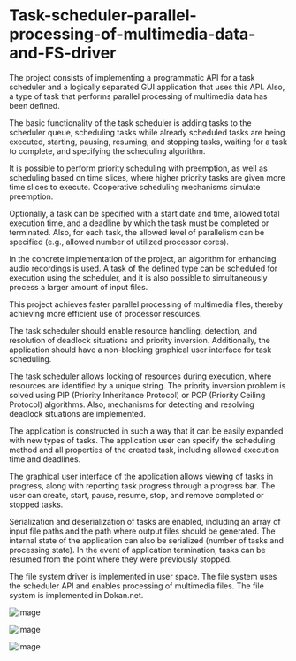 # Task-scheduler-parallel-processing-of-multimedia-data-and-FS-driver
The project consists of implementing a programmatic API for a task scheduler and a logically separated GUI application that uses this API. Also, a type of task that performs parallel processing of multimedia data has been defined.

The basic functionality of the task scheduler is adding tasks to the scheduler queue, scheduling tasks while already scheduled tasks are being executed, starting, pausing, resuming, and stopping tasks, waiting for a task to complete, and specifying the scheduling algorithm.

It is possible to perform priority scheduling with preemption, as well as scheduling based on time slices, where higher priority tasks are given more time slices to execute. Cooperative scheduling mechanisms simulate preemption.

Optionally, a task can be specified with a start date and time, allowed total execution time, and a deadline by which the task must be completed or terminated. Also, for each task, the allowed level of parallelism can be specified (e.g., allowed number of utilized processor cores).

In the concrete implementation of the project, an algorithm for enhancing audio recordings is used. A task of the defined type can be scheduled for execution using the scheduler, and it is also possible to simultaneously process a larger amount of input files.

This project achieves faster parallel processing of multimedia files, thereby achieving more efficient use of processor resources.

The task scheduler should enable resource handling, detection, and resolution of deadlock situations and priority inversion. Additionally, the application should have a non-blocking graphical user interface for task scheduling.

The task scheduler allows locking of resources during execution, where resources are identified by a unique string. The priority inversion problem is solved using PIP (Priority Inheritance Protocol) or PCP (Priority Ceiling Protocol) algorithms. Also, mechanisms for detecting and resolving deadlock situations are implemented.

The application is constructed in such a way that it can be easily expanded with new types of tasks. The application user can specify the scheduling method and all properties of the created task, including allowed execution time and deadlines.

The graphical user interface of the application allows viewing of tasks in progress, along with reporting task progress through a progress bar. The user can create, start, pause, resume, stop, and remove completed or stopped tasks.

Serialization and deserialization of tasks are enabled, including an array of input file paths and the path where output files should be generated. The internal state of the application can also be serialized (number of tasks and processing state). In the event of application termination, tasks can be resumed from the point where they were previously stopped.

The file system driver is implemented in user space. The file system uses the scheduler API and enables processing of multimedia files. The file system is implemented in Dokan.net. 

![image](https://user-images.githubusercontent.com/93669392/231273338-eb0044e3-e902-43f2-9909-3b363ff153d6.png)

![image](https://user-images.githubusercontent.com/93669392/231273435-261cf5a5-ff52-4c0e-8c15-8b1979b332a3.png)

![image](https://user-images.githubusercontent.com/93669392/231273894-6cdf95c1-3145-4d19-b1da-36a6622d61b0.png)


